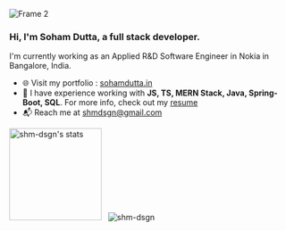 ![Frame 2](https://github.com/shm-dsgn/shm-dsgn/assets/77527904/4cac85f2-90b1-4a0a-bce3-83fc126972dd)

### Hi, I'm Soham Dutta, a full stack developer.

I'm currently working as an Applied R&D Software Engineer in Nokia in Bangalore, India.

- :globe_with_meridians: Visit my portfolio : [sohamdutta.in](https://sohamdutta.in)
- :briefcase: I have experience working with **JS, TS, MERN Stack, Java, Spring-Boot, SQL**. For more info, check out my [resume](https://sohamdutta.in/resume)
- :mailbox_with_mail: Reach me at <a href="mailto:shmdsgn@gmail.com" target="_blank">shmdsgn@gmail.com</a>

<img height="165em" src="https://github-readme-stats.vercel.app/api?username=shm-dsgn&show_icons=true&theme=transparent" alt="shm-dsgn's stats"/> &nbsp; <img src="https://github-readme-stats.vercel.app/api/top-langs?username=shm-dsgn&show_icons=true&locale=en&layout=compact&theme=transparent" alt="shm-dsgn" />
